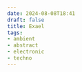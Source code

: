 ```yaml
---
date: 2024-08-08T18:41
draft: false
title: Exael
tags:
- ambient
- abstract
- electronic
- techno
---
```

